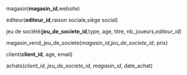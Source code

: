 magasin(**magasin_id**,website)

éditeur(**editeur_id**,raison sociale,siège social)

jeu de société(**jeu_de_societe_id**,type, age, titre, nb_joueurs,*editeur_id*)

magasin_vend_jeu_de_societe(*magasin_id*,*jeu_de_societe_id*, prix)

client(**client_id**, age, email)

achats(*client_id*, *jeu_de_societe_id*, *magasin_id*, date_achat)